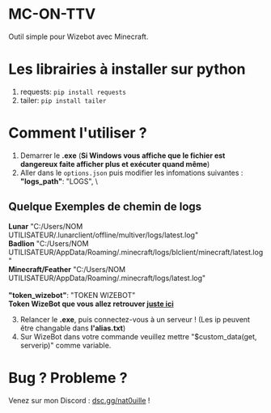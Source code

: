 # MC-ON-TTV
Outil simple pour Wizebot avec Minecraft. 
# Les librairies à installer sur python 
1. requests: `pip install requests`
2. tailer: `pip install tailer`
# Comment l'utiliser ?
1. Demarrer le **.exe** (**Si Windows vous affiche que le fichier est dangereux faite afficher plus et exécuter quand même**)
2. Aller dans le `options.json` puis modifier les infomations suivantes : \
**"logs_path"**: "LOGS", \
## Quelque Exemples de chemin de logs 
**Lunar** "C:/Users/NOM UTILISATEUR/.lunarclient/offline/multiver/logs/latest.log" \
**Badlion** "C:/Users/NOM UTILISATEUR/AppData/Roaming/.minecraft/logs/blclient/minecraft/latest.log" \
**Minecraft/Feather** "C:/Users/NOM UTILISATEUR/AppData/Roaming/.minecraft/logs/latest.log" \
\
**"token_wizebot"**: "TOKEN WIZEBOT" \
**Token WizeBot que vous allez retrouver [juste ici](https://panel.wizebot.tv/development_api_management)**

3. Relancer le **.exe**, puis connectez-vous à un serveur !
(Les ip peuvent être changable dans **l'alias.txt**)
4. Sur WizeBot dans votre commande veuillez mettre "$custom_data(get, serverip)" comme variable.
# Bug ? Probleme ?
Venez sur mon Discord : [dsc.gg/nat0uille](https://dsc.gg/nat0uille) !
